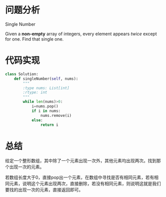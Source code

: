 # 问题分析

Single Number

Given a **non-empty** array of integers, every element appears *twice* except for one. Find that single one.

# 代码实现

```python
class Solution:
    def singleNumber(self, nums):
        """
        :type nums: List[int]
        :rtype: int
        """
        while len(nums)>0:
            i=nums.pop()
            if i in nums:
                nums.remove(i)
            else:
                return i
```

# 总结

给定一个整形数组，其中除了一个元素出现一次外，其他元素均出现两次。找到那个出现一次的元素。

若数组长度大于0，直接pop出一个元素，在数组中寻找是否有相同元素，若有相同元素，说明这个元素出现两次，直接删除，若没有相同元素，则说明这就是我们要找的出现一次的元素，直接返回即可。